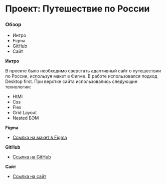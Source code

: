 # Проект: Путешествие по России

### Обзор
* Интро
* Figma
* GitHub
* Сайт

**Интро**

В проекте было необходимо сверстать адаптивный сайт о путешествии по России, используя макет
в Фигме. В работе использовался подход Desktop first.
При верстке сайта использовались следующие технологии:
* HtMl
* Css
* Flex
* Grid Layout
* Nested БЭМ

**Figma**

* [Ссылка на макет в Figma](https://www.figma.com/file/5S2WSbEFL6awjVWJ0NWL8Q/Sprint-3_-Russia-_-desktop-mobile?node-id=28503%3A0)

**GitHub**

* [Ссылка на GitHub](https://github.com/zaicev-pavel/russian-travel.git)

**Сайт**

* [Ссылка на сайт](https://zaicev-pavel.github.io/russian-travel/index.html)


